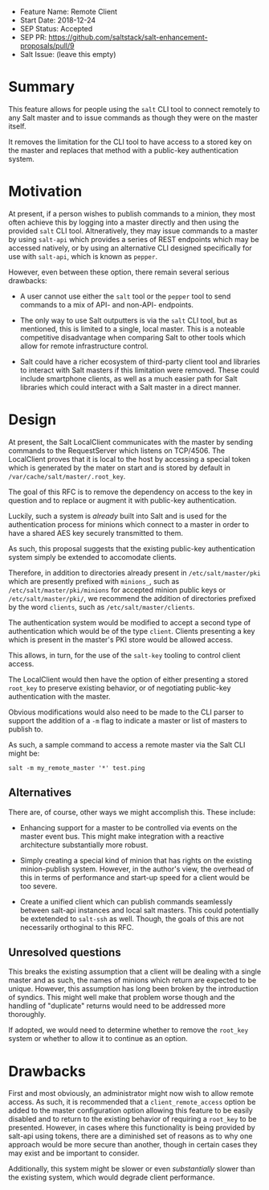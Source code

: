 - Feature Name: Remote Client
- Start Date: 2018-12-24 
- SEP Status: Accepted
- SEP PR: https://github.com/saltstack/salt-enhancement-proposals/pull/9
- Salt Issue: (leave this empty)

# Summary
[summary]: #summary

This feature allows for people using the `salt` CLI tool to connect remotely to
any Salt master and to issue commands as though they were on the master itself.

It removes the limitation for the CLI tool to have access to a stored key on the
master and replaces that method with a public-key authentication system.

# Motivation
[motivation]: #motivation

At present, if a person wishes to publish commands to a minion, they most often
achieve this by logging into a master directly and then using the provided
`salt` CLI tool. Altneratively, they may issue commands to a master by using
`salt-api` which provides a series of REST endpoints which may be accessed
natively, or by using an alternative CLI designed specifically for use
with `salt-api`, which is known as `pepper`.

However, even between these option, there remain several serious drawbacks:

 * A user cannot use either the `salt` tool or the `pepper` tool to send
   commands to a mix of API- and non-API- endpoints.
 
 * The only way to use Salt outputters is via the `salt` CLI tool, but
   as mentioned, this is limited to a single, local master. This is
   a noteable competitive disadvantage when comparing Salt to other
   tools which allow for remote infrastructure control.

 * Salt could have a richer ecosystem of third-party client tool and
   libraries to interact with Salt masters if this limitation were removed.
   These could include smartphone clients, as well as a much easier
   path for Salt libraries which could interact with a Salt master
   in a direct manner.

# Design
[design]: #detailed-design

At present, the Salt LocalClient communicates with the master by sending
commands to the RequestServer which listens on TCP/4506. The LocalClient
proves that it is local to the host by accessing a special token which
is generated by the mater on start and is stored by default in
`/var/cache/salt/master/.root_key`.

The goal of this RFC is to remove the dependency on access to the
key in question and to replace or augment it with public-key
authentication.

Luckily, such a system is _already_ built into Salt and is used for the
authentication process for minions which connect to a master in order to
have a shared AES key securely transmitted to them.

As such, this proposal suggests that the existing public-key authentication
system simply be extended to accomodate clients.

Therefore, in addition to directories already present in `/etc/salt/master/pki`
which are presently prefixed with `minions_`, such as
`/etc/salt/master/pki/minions` for accepted minion public keys or
`/etc/salt/master/pki/`, we recommend the addition of directories prefixed by
the word `clients`, such as `/etc/salt/master/clients`.

The authentication system would be modified to accept a second type of
authentication which would be of the type `client`. Clients presenting
a key which is present in the master's PKI store would be allowed access.

This allows, in turn, for the use of the `salt-key` tooling to control client
access.

The LocalClient would then have the option of either presenting a stored
`root_key` to preserve existing behavior, or of negotiating public-key
authentication with the master.

Obvious modifications would also need to be made to the CLI parser to
support the addition of a `-m` flag to indicate a master or list of masters
to publish to.

As such, a sample command to access a remote master via the Salt CLI might
be:
  
  `salt -m my_remote_master '*' test.ping`

## Alternatives

There are, of course, other ways we might accomplish this. These include:

 * Enhancing support for a master to be controlled via events on the master event
   bus. This might make integration with a reactive architecture substantially
   more robust.

 * Simply creating a special kind of minion that has rights on the existing
   minion-publish system. However, in the author's view, the overhead of this
   in terms of performance and start-up speed for a client would be too severe.

 * Create a unified client which can publish commands seamlessly between salt-api
   instances and local salt masters. This could potentially be extetended to
   `salt-ssh` as well. Though, the goals of this are not necessarily orthoginal
   to this RFC.

## Unresolved questions

This breaks the existing assumption that a client will be dealing with a single
master and as such, the names of minions which return are expected to be
unique. However, this assumption has long been broken by the introduction of
syndics. This might well make that problem worse though and the handling of
"duplicate" returns would need to be addressed more thoroughly.

If adopted, we would need to determine whether to remove the `root_key`
system or whether to allow it to continue as an option.

# Drawbacks
[drawbacks]: #drawbacks

First and most obviously, an administrator might now wish to allow remote
access. As such, it is recommended that a `client_remote_access` option be
added to the master configuration option allowing this feature to be easily
disabled and to return to the existing behavior of requiring a `root_key`
to be presented. However, in cases where this functionality is being provided
by salt-api using tokens, there are a diminished set of reasons as to why
one approach would be more secure than another, though in certain cases
they may exist and be important to consider.

Additionally, this system might be slower or even _substantially_ slower
than the existing system, which would degrade client performance. 


